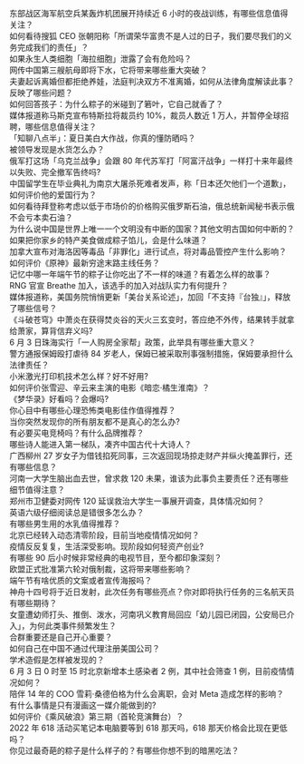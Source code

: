 东部战区海军航空兵某轰炸机团展开持续近 6 小时的夜战训练，有哪些信息值得关注？  
如何看待搜狐 CEO 张朝阳称「所谓荣华富贵不是人过的日子，我们要尽我们的义务完成我们的责任」？  
如果永生人类细胞「海拉细胞」泄露了会有危险吗？  
网传中国第三艘航母即将下水，它将带来哪些重大突破？  
夫妻起诉离婚但都拒绝养娃，法庭判决双方不准离婚，如何从法律角度解读此事？反映了哪些问题？  
如何回答孩子：为什么粽子的米碰到了箬叶，它自己就香了？  
媒体报道称马斯克宣布特斯拉将裁员约 10%，裁员人数近 1 万人，并暂停全球招聘，哪些信息值得关注？  
「知聊八点半」：夏日美白大作战，你真的懂防晒吗？	  
被领导发现是水货怎么办？  
俄军打这场「乌克兰战争」会跟 80 年代苏军打「阿富汗战争」一样打十来年最终以失败、完全撤军告终吗?  
中国留学生在毕业典礼为南京大屠杀死难者发声，称「日本还欠他们一个道歉」，如何评价他的爱国行为？  
如何看待拜登称考虑以低于市场价的价格购买俄罗斯石油，俄总统新闻秘书表示俄不会亏本卖石油？  
为什么说中国是世界上唯一一个文明没有中断的国家？其他文明古国如何中断的？  
如果把你家乡的特产美食做成粽子馅儿，会是什么味道？  
加拿大宣布对海洛因等毒品「非罪化」进行试点，将对毒品管控产生什么影响？  
如何评价《原神》最新穷途末路主线任务？  
记忆中哪一年端午节的粽子让你吃出了不一样的味道？有着怎么样的故事？  
RNG 官宣 Breathe 加入，该选手的加入对战队实力有何提升？  
媒体报道称，美国务院悄悄更新「美台关系论述」，加回「不支持『台独』」，释放了哪些信号？  
《斗破苍穹》中萧炎在获得焚炎谷的天火三玄变时，答应绝不外传，结果转手就拿给萧家，算背信弃义吗?  
6 月 3 日珠海实行「一人购房全家帮」政策，此举具有哪些重大意义？  
警方通报保姆殴打虐待 84 岁老人，保姆已被采取刑事强制措施，保姆要承担什么法律责任？  
小米激光打印机技术怎么样？好不好用?  
如何评价张雪迎、辛云来主演的电影《暗恋·橘生淮南》？  
《梦华录》好看吗？会爆吗?  
你心目中有哪些心理恐怖类电影佳作值得推荐？  
当你突然发现你的所有朋友都不是真心的怎么办?  
有必要买电竞椅吗？有什么品牌推荐？  
哪些诗人能进入第一梯队，凑齐中国古代十大诗人？  
广西柳州 27 岁女子为借钱掐死同事，三次返回现场掠走财产并纵火掩盖罪行，还有哪些信息？  
河南一大学生脑出血去世，曾求救 120 未果，谁该为此事负主要责任？还有哪些细节值得注意？  
郑州市卫健委对网传 120 延误救治大学生一事展开调查，具体情况如何？  
英语六级仔细阅读总是错很多怎么办？  
有哪些男生用的水乳值得推荐？  
北京已经转入动态清零阶段，目前当地疫情情况如何？  
疫情反反复复，生活深受影响。现阶段如何轻资产创业?  
有哪些 90 后小时候非常经典的电视节目，至今都印象深刻？  
欧盟正式批准第六轮对俄制裁，这将带来哪些影响？  
端午节有啥优质的文案或者宣传海报吗？  
神舟十四号将于近日发射，此次任务有哪些亮点？你对即将执行任务的三名航天员有哪些期待？  
女童遭幼师打头、推倒、泼水，河南巩义教育局回应「幼儿园已闭园，公安局已介入」，为何此类事件频繁发生？  
合群重要还是自己开心重要？  
如何自己在中国不通过代理注册美国公司？  
学术造假是怎样被发现的？  
6 月 3 日 0 时至 15 时北京新增本土感染者 2 例，其中社会筛查 1 例，目前疫情情况如何？  
陪伴 14 年的 COO 雪莉·桑德伯格为什么会离职，会对 Meta 造成怎样的影响？  
有什么事情是只有漫画这一媒介能做到的?  
如何评价《乘风破浪》第三期（首轮竞演舞台）？  
2022 年 618 活动买笔记本电脑要等到 618 那天吗，618 那天价格会比现在更低吗？  
你见过最奇葩的粽子是什么样子的？有哪些你想不到的暗黑吃法？  

